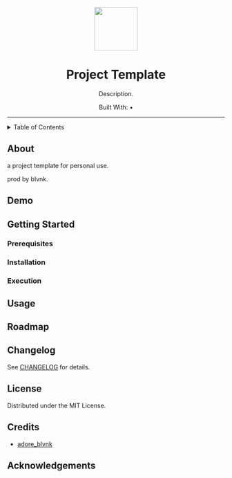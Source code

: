 <div align="center"> <!-- use align as CSS is not allowed on GitHub markdown https://github.com/orgs/community/discussions/22728 -->
  <img src="<logo_path>" alt="" width=100> <!-- Logo -->
  <h1>Project Template</h1> <!-- Project Name -->
  <p> <!-- Description -->
    Description.
  </p>
  <p> <!-- Built With -->
    Built With: &bull;
  </p>
</div>

---

<details>
<summary>Table of Contents</summary>

- [About](#about)
- [Demo](#demo)
- [Getting Started](#getting-started)
  - [Prerequisites](#prerequisites)
  - [Installation](#installation)
  - [Execution](#execution)
- [Usage](#usage)
- [Roadmap](#roadmap)
- [Changelog](#changelog)
</details>

## About

a project template for personal use.

prod by blvnk.

## Demo

## Getting Started

### Prerequisites

### Installation

### Execution

## Usage

## Roadmap

## Changelog

See [CHANGELOG](CHANGELOG.md) for details.

## License <!-- omit in toc -->

Distributed under the MIT License.

## Credits <!-- omit in toc -->

- [adore_blvnk](https://x.com/adore_blvnk)

## Acknowledgements  <!-- omit in toc -->

<!-- Inspired by Best-README-Template (https://github.com/othneildrew/Best-README-Template) -->
<!-- Table of Contents generated by Markdown All in One (https://github.com/yzhang-gh/vscode-markdown) -->

<!--
Helpful notes:
- insert a centred image with
  <img src="" alt="" width="" align="center">
-->
